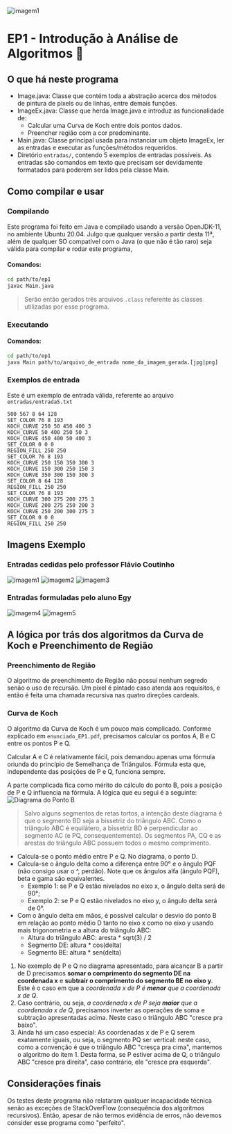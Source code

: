 ![imagem1](1.png)
# EP1 - Introdução à Análise de Algoritmos :punch:

## O que há neste programa

- Image.java: Classe que contém toda a abstração acerca dos métodos de pintura de pixels ou de linhas, entre demais funções.
- ImageEx.java: Classe que herda Image.java e introduz as funcionalidade de:
  - Calcular uma Curva de Koch entre dois pontos dados.
  - Preencher região com a cor predominante.
- Main.java: Classe principal usada para instanciar um objeto ImageEx, ler as entradas e executar as funções/métodos requeridos.
- Diretório `entradas/`, contendo 5 exemplos de entradas possíveis. As entradas são comandos em texto que precisam ser devidamente formatados para poderem ser lidos pela classe Main.

## Como compilar e usar
### Compilando
Este programa foi feito em Java e compilado usando a versão OpenJDK-11, no ambiente Ubuntu 20.04. Julgo que qualquer versão a partir desta 11ª, além de qualquer SO compatível com o Java (o que não é tão raro) seja válida para compilar e rodar este programa, 

#### Comandos:
```sh
cd path/to/ep1
javac Main.java
```
> Serão então gerados três arquivos `.class` referente às classes utilizadas por esse programa.
> 
### Executando
#### Comandos:
```sh
cd path/to/ep1
java Main path/to/arquivo_de_entrada nome_da_imagem_gerada.[jpg|png]
```

### Exemplos de entrada
Este é um exemplo de entrada válida, referente ao arquivo `entradas/entrada5.txt`
```
500 567 8 64 128
SET_COLOR 76 8 193
KOCH_CURVE 250 50 450 400 3
KOCH_CURVE 50 400 250 50 3
KOCH_CURVE 450 400 50 400 3
SET_COLOR 0 0 0
REGION_FILL 250 250
SET_COLOR 76 8 193
KOCH_CURVE 250 150 350 300 3
KOCH_CURVE 150 300 250 150 3
KOCH_CURVE 350 300 150 300 3
SET_COLOR 8 64 128
REGION_FILL 250 250
SET_COLOR 76 8 193
KOCH_CURVE 300 275 200 275 3
KOCH_CURVE 200 275 250 200 3
KOCH_CURVE 250 200 300 275 3
SET_COLOR 0 0 0
REGION_FILL 250 250

```

## Imagens Exemplo
### Entradas cedidas pelo professor Flávio Coutinho
![imagem1](1.png)
![imagem2](2.png)
![imagem3](3.png)
### Entradas formuladas pelo aluno Egy 
![imagem4](4.png)
![imagem5](5.png)

## A lógica por trás dos algoritmos da Curva de Koch e Preenchimento de Região
### Preenchimento de Região
O algoritmo de preenchimento de Região não possui nenhum segredo senão o uso de recursão. Um pixel é pintado caso atenda aos requisitos, e então é feita uma chamada recursiva nas quatro direções cardeais.
### Curva de Koch
O algoritmo da Curva de Koch é um pouco mais complicado. Conforme explicado em `enunciado_EP1.pdf`, precisamos calcular os pontos A, B e C entre os pontos P e Q.

Calcular A e C é relativamente fácil, pois demandou apenas uma fórmula oriunda do princípio de Semelhança de Triângulos. Fórmula esta que, independente das posições de P e Q, funciona sempre.

A parte complicada fica como mérito do cálculo do ponto B, pois a posição de P e Q influencia na fórmula. A lógica que eu segui é a seguinte:
![Diagrama do Ponto B](koch-diagram.png)
> Salvo alguns segmentos de retas tortos, a intenção deste diagrama é que o segmento BD seja a bissetriz do triângulo ABC. Como o triângulo ABC é equilátero, a bissetriz BD é perpendicular ao segmento AC (e PQ, consequentemente). Os segmentos PA, CQ e as arestas do triângulo ABC possuem todos o mesmo comprimento.
- Calcula-se o ponto médio entre P e Q. No diagrama, o ponto D.
- Calcula-se o ângulo delta como a diferença entre 90° e o ângulo PQF (não consigo usar o ^, perdão). Note que os ângulos alfa (ângulo PQF), beta e gama são equivalentes.
  - Exemplo 1: se P e Q estão nivelados no eixo x, o ângulo delta será de 90°;
  - Exemplo 2: se P e Q estão nivelados no eixo y, o ângulo delta será de 0°.
- Com o ângulo delta em mãos, é possível calcular o desvio do ponto B em relação ao ponto médio D tanto no eixo x como no eixo y usando mais trigonometria e a altura do triângulo ABC:
  - Altura do triângulo ABC: aresta * sqrt(3) / 2
  - Segmento DE: altura * cos(delta)
  - Segmento BE: altura * sen(delta)
1. No exemplo de P e Q no diagrama apresentado, para alcançar B a partir de D precisamos **somar o comprimento do segmento DE na coordenada x** e **subtrair o comprimento do segmento BE no eixo y**. Este é o caso em que a *coordenada x de P é **menor** que a coordenada x de Q*.
2. Caso contrário, ou seja, *a coordenada x de P seja **maior** que a coordenada x de Q*, precisamos inverter as operações de soma e subtração apresentadas acima. Neste caso o triângulo ABC "cresce pra baixo".
3. Ainda há um caso especial: As coordenadas x de P e Q serem exatamente iguais, ou seja, o segmento PQ ser vertical: neste caso, como a convenção é que o triângulo ABC "cresça pra cima", mantemos o algoritmo do item 1. Desta forma, se P estiver acima de Q, o triângulo ABC "cresce pra direita", caso contrário, ele "cresce pra esquerda". 
## Considerações finais
Os testes deste programa não relataram qualquer incapacidade técnica senão as exceções de StackOverFlow (consequência dos algoritmos recursivos). Então, apesar de não termos evidência de erros, não devemos consider esse programa como "perfeito".